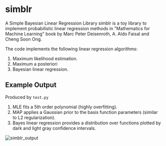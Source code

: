 # simblr
A Simple Bayesian Linear Regression Library
simblr is a toy library to implement probabilistic linear regression methods in "Mathematics for Machine Learning" book by Marc Peter Deisenroth, A. Aldo Faisal and Cheng Soon Ong.

The code implements the following linear regression algorithms:
1. Maximum likelihood estimation.
2. Maximum a posteriori
3. Bayesian linear regression.

## Example Output
Produced by `test.py`
1. MLE fits a 5th order polynomial (highly overfitting).
2. MAP applies a Gaussian prior to the basis function parameters (similar to L2 regularization).
3. Bayes linear regression provides a distribution over functions plotted by dark and light gray confidence intervals.

![simblr_output](https://user-images.githubusercontent.com/70483607/109917013-49938580-7cbd-11eb-9f80-c4fc3760946d.png)

